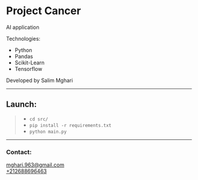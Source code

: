 # Project Cancer

AI application   

Technologies:
- Python
- Pandas
- Scikit-Learn
- Tensorflow

Developed by Salim Mghari 

---

## Launch:

> - `cd src/`
> - `pip install -r requirements.txt`
> - `python main.py`

---

### Contact:

<mghari.963@gmail.com>  
<a href="call:+212688696463">+212688696463</a>
